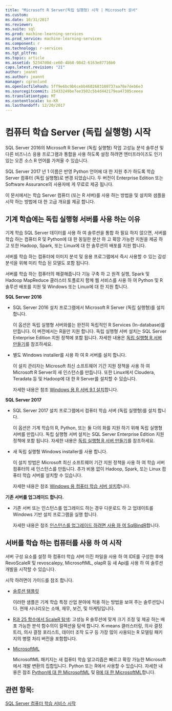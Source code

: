 ```yaml
---
title: "Microsoft R Server(독립 실행형) 시작 | Microsoft 문서"
ms.custom: 
ms.date: 10/31/2017
ms.reviewer: 
ms.suite: sql
ms.prod: machine-learning-services
ms.prod_service: machine-learning-services
ms.component: r
ms.technology: r-services
ms.tgt_pltfrm: 
ms.topic: article
ms.assetid: 52347d0d-ce60-4bb8-98d2-6163e87716b0
caps.latest.revision: "21"
author: jeannt
ms.author: jeannt
manager: cgronlund
ms.openlocfilehash: 5ff9e6bc9b6cebb4602683180737aa78e7deb6e3
ms.sourcegitcommit: 23433249be7ee3502c5b4d442179ea47305ceeea
ms.translationtype: MT
ms.contentlocale: ko-KR
ms.lasthandoff: 12/20/2017
---
```

# <a name="getting-started-with-machine-learning-server-standalone"></a>컴퓨터 학습 Server (독립 실행형) 시작
 
SQL Server 2016의 Microsoft R Server (독립 실행형) 작업 고성능 분석 솔루션 및 다른 비즈니스 응용 프로그램과 통합을 사용 하도록 설정 하려면 엔터프라이즈도 인기 있는 오픈 소스 R 언어를 가져올 수 있습니다.  

SQL Server 2017 년 1 이름은 반영 Python 언어에 대 한 지원 추가 하도록 학습 Server 컴퓨터 (독립 실행형)로 변경 되었습니다. 두 버전이 Enterprise Edition 또는 Software Assurance의 사용자에 게 무료로 제공 됩니다.

이 문서에서는 학습 Server 컴퓨터 (또는 R 서버)를 사용 하는 방법을 및 설치와 샘플을 시작 하는 방법에 대 한 고급 개요를 제공 합니다.

## <a name="why-use-a-standalone-server-for-machine-learning"></a>기계 학습에는 독립 실행형 서버를 사용 하는 이유

기계 학습 SQL Server 데이터를 사용 하 여 솔루션을 통합 하 필요 하지 않으면, 서버를 학습 하는 컴퓨터 R 및 Python에 대 한 동일한 분산 하 고 확장 가능한 지원을 제공 하 고 또한 Hadoop, Spark, 또는 Linux에 대 한 솔루션의 배포를 지원 합니다.

서버를 학습 하는 컴퓨터에 이미지 분석 및 응용 프로그램에서 즉시 사용할 수 있는 감성 분석을 위해 미리 학습 된 모델도 포함 됩니다.

서버를 학습 하는 컴퓨터의 해결해줍니다 기능 구축 하 고 원격 실행, Spark 및 Hadoop MapReduce 클러스터 토폴로지 함께 웹 서비스를 사용 하 여 Python 및 R 솔루션 배포를 지원 및 Windows 또는 Linux에 대 한 지원 합니다.

**SQL Server 2016**

+ SQL Server 2016 설치 프로그램에서 Microsoft R Server (독립 실행형)를 설치 합니다.

    이 옵션은 독립 실행형 서버와를는 완전히 독립적인 R Services (In-database)를 만듭니다. 이 버전에서는 R을만 지원 합니다. 독립 실행형 서버 설치는 SQL Server Enterprise Edition 지원 정책에 포함 됩니다. 자세한 내용은 [독립 실행형 R 서버 만들기](../../advanced-analytics/r/create-a-standalone-r-server.md)를 참조하세요.

+ 별도 Windows installer를 사용 하 여 R 서버를 설치 합니다.

    이 설치 관리자는 Microsoft 최신 소프트웨어 기간 지원 정책을 사용 하 여 Microsoft R Server의 새 인스턴스를 만듭니다. 또한 Linux에서 Cloudera, Teradata 등 및 Hadoop에 대 한 R Server를 설치할 수 있습니다.
    
    자세한 내용은 참조 [Windows 용 R 서버 9.1 설치](https://docs.microsoft.com/machine-learning-server/install/r-server-install-windows)합니다.

**SQL Server 2017**

+ SQL Server 2017 설치 프로그램에서 컴퓨터 학습 서버 (독립 실행형)를 설치 합니다. 

    이 옵션은 기계 학습의 R, Python, 또는 둘 다의 화를 지원 하기 위해 독립 실행형 서버를 만듭니다. 독립 실행형 서버 설치는 SQL Server Enterprise Edition 지원 정책에 포함 됩니다. 자세한 내용은 [독립 실행형 R 서버 만들기](../../advanced-analytics/r/create-a-standalone-r-server.md)를 참조하세요.  

+ 새 독립 실행형 Windows installer를 사용 합니다.

    이 설치 방법은 Microsoft 최신 소프트웨어 기간 지원 정책을 사용 하 여 학습 서버 컴퓨터의 새 인스턴스를 만듭니다. 추가 비용 없이 Hadoop, Spark, 또는 Linux 컴퓨터 학습 서버를 설치할 수 있습니다.
    
    자세한 내용은 참조 [Windows 용 컴퓨터 학습 서버 설치](https://docs.microsoft.com/machine-learning-server/install/machine-learning-server-windows-install)합니다.

**기존 서버를 업그레이드 합니다.**

+ 기존 서버 또는 인스턴스를 업그레이드 하는 경우 다운로드 하 고 업데이트를 Windows 기반 설치 프로그램을 실행 합니다. 

    자세한 내용은 참조 [인스턴스를 업그레이드 하려면 사용 하 여 SqlBindR](use-sqlbindr-exe-to-upgrade-an-instance-of-sql-server.md)합니다.

## <a name="start-using-machine-learning-server"></a>서버를 학습 하는 컴퓨터를 사용 하 여 시작

 서버 구성 요소를 설정 하 컴퓨터 학습 서버 이진 파일을 사용 하 여 IDE를 구성한 후에 RevoScaleR 및 revoscalepy, MicrosoftML, olapR 등 새 Api를 사용 하 여 솔루션 개발을 시작할 수 있습니다.
    
시작 하려면이 가이드를 참조 합니다.

+ [솔루션 템플릿](https://docs.microsoft.com/machine-learning-server/r/sample-solutions)

    이러한 샘플은 기계 학습 특정 산업 분야에 적용 하는 방법을 보여 주는 솔루션입니다. 현재 시나리오는 소매, 재무, 보건, 및 마케팅입니다.

+ [R과 25 함수에서 ScaleR 탐색](https://docs.microsoft.com/machine-learning-server/r/tutorial-r-to-revoscaler): 고성능 R 솔루션에 맞게 크기 조정 및 제공 하는 배포 가능한 분석 함수의이 컬렉션을 탐색 합니다. K-means 클러스터링, 의사 결정 트리, 의사 결정 포리스트, 데이터 조작 도구 등 가장 많이 사용되는 R 모델링 패키지의 병렬 처리 버전을 포함합니다.

- [MicrosoftML](https://msdn.microsoft.com/library/mt790482.aspx)

    MicrosoftML 패키지는 새 컴퓨터 학습 알고리즘은 빠르고 확장 가능한 Microsoft에서 개발 변환의 집합입니다. Python 또는 R에서 사용할 수 있습니다. 자세한 내용은 참조 [Python에 대 한 MicrosoftML](https://docs.microsoft.com/machine-learning-server/python-reference/microsoftml/microsoftml-package) 및 [R에 대 한 MicrosoftML](https://docs.microsoft.com/machine-learning-server/r-reference/microsoftml/microsoftml-package)합니다.

## <a name="see-also"></a>관련 항목:

[SQL Server 컴퓨터 학습 서비스 시작](../../advanced-analytics/r/getting-started-with-sql-server-r-services.md)
